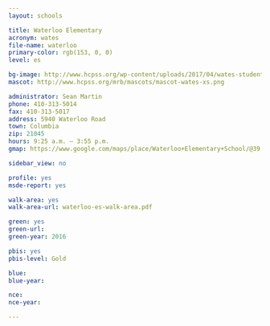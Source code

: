 ```yaml
---
layout: schools

title: Waterloo Elementary
acronym: wates
file-name: waterloo
primary-color: rgb(153, 0, 0)
level: es

bg-image: http://www.hcpss.org/wp-content/uploads/2017/04/wates-students-activity-early-childhood.jpg
mascot: http://www.hcpss.org/mrb/mascots/mascot-wates-xs.png

administrator: Sean Martin
phone: 410-313-5014
fax: 410-313-5017
address: 5940 Waterloo Road
town: Columbia
zip: 21045
hours: 9:25 a.m. – 3:55 p.m.
gmap: https://www.google.com/maps/place/Waterloo+Elementary+School/@39.2073805,-76.7998611,17z/data=!3m1!4b1!4m2!3m1!1s0x89b7e03f50d66ddd:0x929243c50db4a6d4?hl=en

sidebar_view: no

profile: yes
msde-report: yes 

walk-area: yes
walk-area-url: waterloo-es-walk-area.pdf

green: yes
green-url:
green-year: 2016

pbis: yes
pbis-level: Gold

blue: 
blue-year:

nce:
nce-year:

---
```

